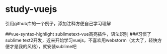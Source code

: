 # study-vuejs
引用github库的一个例子，添加注释方便自己学习理解

##vue-syntax-highlight sublimetext-vue高亮插件，语法识别
###习惯了sublime text2开发，近来开始学习vuejs，不喜欢用webstorm（太大了，轻快方便才是我的风格），就安装sublime吧